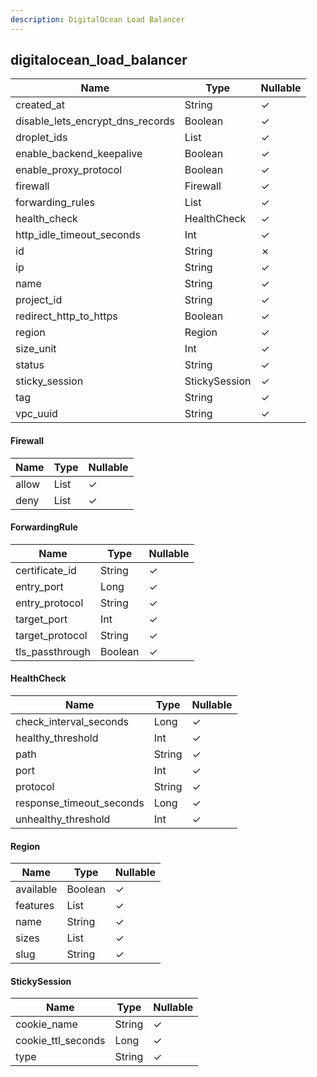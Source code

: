 ```yaml
---
description: DigitalOcean Load Balancer
---
```

digitalocean_load_balancer
--------------------------

| **Name**                         | **Type**             | **Nullable** |
| -------------------------------- | -------------------- | ------------ |
| created_at                       | String               | &check;      |
| disable_lets_encrypt_dns_records | Boolean              | &check;      |
| droplet_ids                      | List<Int>            | &check;      |
| enable_backend_keepalive         | Boolean              | &check;      |
| enable_proxy_protocol            | Boolean              | &check;      |
| firewall                         | Firewall             | &check;      |
| forwarding_rules                 | List<ForwardingRule> | &check;      |
| health_check                     | HealthCheck          | &check;      |
| http_idle_timeout_seconds        | Int                  | &check;      |
| id                               | String               | &cross;      |
| ip                               | String               | &check;      |
| name                             | String               | &check;      |
| project_id                       | String               | &check;      |
| redirect_http_to_https           | Boolean              | &check;      |
| region                           | Region               | &check;      |
| size_unit                        | Int                  | &check;      |
| status                           | String               | &check;      |
| sticky_session                   | StickySession        | &check;      |
| tag                              | String               | &check;      |
| vpc_uuid                         | String               | &check;      |

#### Firewall
| **Name** | **Type**     | **Nullable** |
| -------- | ------------ | ------------ |
| allow    | List<String> | &check;      |
| deny     | List<String> | &check;      |

#### ForwardingRule
| **Name**        | **Type** | **Nullable** |
| --------------- | -------- | ------------ |
| certificate_id  | String   | &check;      |
| entry_port      | Long     | &check;      |
| entry_protocol  | String   | &check;      |
| target_port     | Int      | &check;      |
| target_protocol | String   | &check;      |
| tls_passthrough | Boolean  | &check;      |

#### HealthCheck
| **Name**                 | **Type** | **Nullable** |
| ------------------------ | -------- | ------------ |
| check_interval_seconds   | Long     | &check;      |
| healthy_threshold        | Int      | &check;      |
| path                     | String   | &check;      |
| port                     | Int      | &check;      |
| protocol                 | String   | &check;      |
| response_timeout_seconds | Long     | &check;      |
| unhealthy_threshold      | Int      | &check;      |

#### Region
| **Name**  | **Type**     | **Nullable** |
| --------- | ------------ | ------------ |
| available | Boolean      | &check;      |
| features  | List<String> | &check;      |
| name      | String       | &check;      |
| sizes     | List<String> | &check;      |
| slug      | String       | &check;      |

#### StickySession
| **Name**           | **Type** | **Nullable** |
| ------------------ | -------- | ------------ |
| cookie_name        | String   | &check;      |
| cookie_ttl_seconds | Long     | &check;      |
| type               | String   | &check;      |
